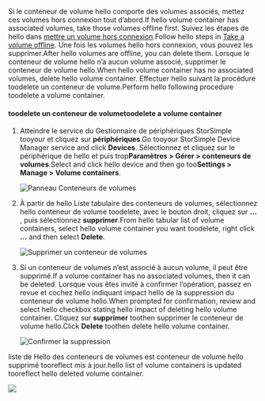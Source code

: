 <!--author=alkohli last changed: 01/13/17-->

<span data-ttu-id="9c8f2-101">Si le conteneur de volume hello comporte des volumes associés, mettez ces volumes hors connexion tout d’abord.</span><span class="sxs-lookup"><span data-stu-id="9c8f2-101">If hello volume container has associated volumes, take those volumes offline first.</span></span> <span data-ttu-id="9c8f2-102">Suivez les étapes de hello dans [mettre un volume hors connexion](../articles/storsimple/storsimple-manage-volumes.md#take-a-volume-offline).</span><span class="sxs-lookup"><span data-stu-id="9c8f2-102">Follow hello steps in [Take a volume offline](../articles/storsimple/storsimple-manage-volumes.md#take-a-volume-offline).</span></span> <span data-ttu-id="9c8f2-103">Une fois les volumes hello hors connexion, vous pouvez les supprimer.</span><span class="sxs-lookup"><span data-stu-id="9c8f2-103">After hello volumes are offline, you can delete them.</span></span> <span data-ttu-id="9c8f2-104">Lorsque le conteneur de volume hello n’a aucun volume associé, supprimer le conteneur de volume hello.</span><span class="sxs-lookup"><span data-stu-id="9c8f2-104">When hello volume container has no associated volumes, delete hello volume container.</span></span> <span data-ttu-id="9c8f2-105">Effectuer hello suivant la procédure toodelete un conteneur de volume.</span><span class="sxs-lookup"><span data-stu-id="9c8f2-105">Perform hello following procedure toodelete a volume container.</span></span>

#### <a name="toodelete-a-volume-container"></a><span data-ttu-id="9c8f2-106">toodelete un conteneur de volume</span><span class="sxs-lookup"><span data-stu-id="9c8f2-106">toodelete a volume container</span></span>
1. <span data-ttu-id="9c8f2-107">Atteindre le service du Gestionnaire de périphériques StorSimple tooyour et cliquez sur **périphériques**.</span><span class="sxs-lookup"><span data-stu-id="9c8f2-107">Go tooyour StorSimple Device Manager service and click **Devices**.</span></span> <span data-ttu-id="9c8f2-108">Sélectionnez et cliquez sur le périphérique de hello et puis trop**Paramètres > Gérer > conteneurs de volumes**.</span><span class="sxs-lookup"><span data-stu-id="9c8f2-108">Select and click hello device and then go too**Settings > Manage > Volume containers**.</span></span>

    ![Panneau Conteneurs de volumes](./media/storsimple-8000-create-volume-container/createvolumecontainer2.png)

2. <span data-ttu-id="9c8f2-110">À partir de hello Liste tabulaire des conteneurs de volumes, sélectionnez hello conteneur de volume toodelete, avec le bouton droit, cliquez sur **...**  , puis sélectionnez **supprimer**.</span><span class="sxs-lookup"><span data-stu-id="9c8f2-110">From hello tabular list of volume containers, select hello volume container you want toodelete, right click **...** and then select **Delete**.</span></span>

    ![Supprimer un conteneur de volumes](./media/storsimple-8000-delete-volume-container/deletevolumecontainer1.png)

3. <span data-ttu-id="9c8f2-112">Si un conteneur de volumes n’est associé à aucun volume, il peut être supprimé.</span><span class="sxs-lookup"><span data-stu-id="9c8f2-112">If a volume container has no associated volumes, then it can be deleted.</span></span> <span data-ttu-id="9c8f2-113">Lorsque vous êtes invité à confirmer l’opération, passez en revue et cochez hello indiquant impact hello de la suppression du conteneur de volume hello.</span><span class="sxs-lookup"><span data-stu-id="9c8f2-113">When prompted for confirmation, review and select hello checkbox stating hello impact of deleting hello volume container.</span></span> <span data-ttu-id="9c8f2-114">Cliquez sur **supprimer** toothen supprimer le conteneur de volume hello.</span><span class="sxs-lookup"><span data-stu-id="9c8f2-114">Click **Delete** toothen delete hello volume container.</span></span>

    ![Confirmer la suppression](./media/storsimple-8000-delete-volume-container/deletevolumecontainer2.png)

<span data-ttu-id="9c8f2-116">liste de Hello des conteneurs de volumes est conteneur de volume hello supprimé tooreflect mis à jour.</span><span class="sxs-lookup"><span data-stu-id="9c8f2-116">hello list of volume containers is updated tooreflect hello deleted volume container.</span></span>

![](./media/storsimple-8000-delete-volume-container/deletevolumecontainer5.png)



